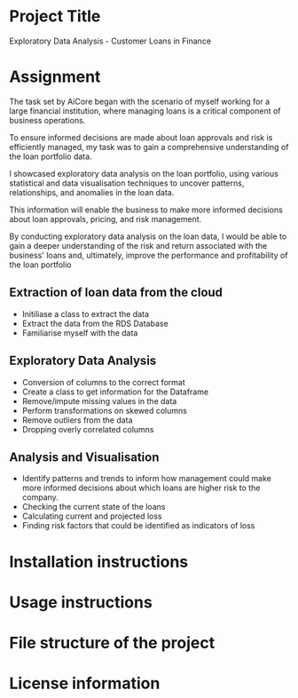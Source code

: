# Project Title
Exploratory Data Analysis - Customer Loans in Finance

# Assignment
The task set by AiCore began with the scenario of myself working for a large financial institution, where managing loans is a critical component of business operations.

To ensure informed decisions are made about loan approvals and risk is efficiently managed, my task was to gain a comprehensive understanding of the loan portfolio data.

I showcased exploratory data analysis on the loan portfolio, using various statistical and data visualisation techniques to uncover patterns, relationships, and anomalies in the loan data.

This information will enable the business to make more informed decisions about loan approvals, pricing, and risk management.

By conducting exploratory data analysis on the loan data, I would be able to gain a deeper understanding of the risk and return associated with the business' loans and, ultimately, improve the performance and profitability of the loan portfolio

## Extraction of loan data from the cloud
- Initiliase a class to extract the data
- Extract the data from the RDS Database
- Familiarise myself with the data

## Exploratory Data Analysis
- Conversion of columns to the correct format
- Create a class to get information for the Dataframe
- Remove/impute missing values in the data
- Perform transformations on skewed columns
- Remove outliers from the data
- Dropping overly correlated columns

## Analysis and Visualisation
- Identify patterns and trends to inform how management could make more informed decisions about which loans are higher risk to the company.
- Checking the current state of the loans
- Calculating current and projected loss
- Finding risk factors that could be identified as indicators of loss

# Installation instructions
# Usage instructions
# File structure of the project
# License information
